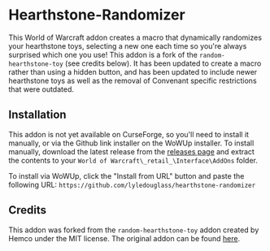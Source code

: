 # Hearthstone-Randomizer

This World of Warcraft addon creates a macro that dynamically randomizes your hearthstone toys, selecting a new one each time so you're always surprised which one you use! This addon is a fork of the `random-hearthstone-toy` (see credits below). It has been updated to create a macro rather than using a hidden button, and has been updated to include newer hearthstone toys as well as the removal of Convenant specific restrictions that were outdated.

## Installation

This addon is not yet available on CurseForge, so you'll need to install it manually, or via the Github link installer on the WoWUp installer. To install manually, download the latest release from the [releases page](https://github.com/lyledouglass/hearthstone-randomizer/releases) and extract the contents to your `World of Warcraft\_retail_\Interface\AddOns` folder.

To install via WoWUp, click the "Install from URL" button and paste the following URL: `https://github.com/lyledouglass/hearthstone-randomizer`

## Credits

This addon was forked from the `random-hearthstone-toy` addon created by Hemco under the MIT license. The original addon can be found [here](https://www.curseforge.com/wow/addons/random-hearthstone-toy```).
